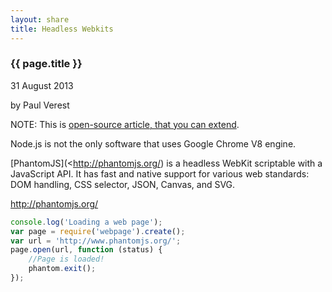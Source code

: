 ```yaml
---
layout: share
title: Headless Webkits
---
```


### {{ page.title }}

<p class="meta">31 August 2013</p> by Paul Verest

NOTE: This is [open-source article, that you can extend](https://github.com/Nodeclipse/www.nodeclipse.org/tree/gh-pages/_posts).

Node.js is not the only software that uses Google Chrome V8 engine.

[PhantomJS](<http://phantomjs.org/) is a headless WebKit scriptable with a JavaScript API.
 It has fast and native support for various web standards: DOM handling, CSS selector, JSON, Canvas, and SVG.

<http://phantomjs.org/>

```javascript
console.log('Loading a web page');
var page = require('webpage').create();
var url = 'http://www.phantomjs.org/';
page.open(url, function (status) {
    //Page is loaded!
    phantom.exit();
});
```	
	
	